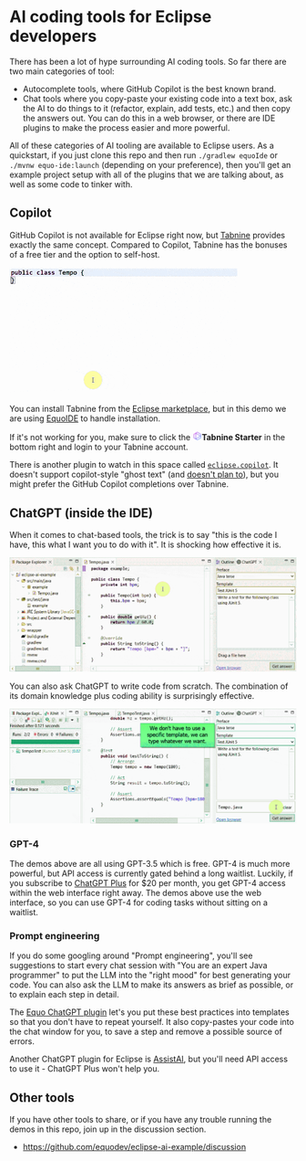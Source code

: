 # AI coding tools for Eclipse developers

There has been a lot of hype surrounding AI coding tools. So far there are two main categories of tool:

- Autocomplete tools, where GitHub Copilot is the best known brand.
- Chat tools where you copy-paste your existing code into a text box, ask the AI to do things to it (refactor, explain, add tests, etc.) and then copy the answers out. You can do this in a web browser, or there are IDE plugins to make the process easier and more powerful.

All of these categories of AI tooling are available to Eclipse users. As a quickstart, if you just clone this repo and then run `./gradlew equoIde` or `./mvnw equo-ide:launch` (depending on your preference), then you'll get an example project setup with all of the plugins that we are talking about, as well as some code to tinker with.

## Copilot

GitHub Copilot is not available for Eclipse right now, but [Tabnine](https://www.tabnine.com/) provides exactly the same concept. Compared to Copilot, Tabnine has the bonuses of a free tier and the option to self-host.

<img src="images/tabnine-demo.gif" width="400px">

You can install Tabnine from the [Eclipse marketplace](https://marketplace.eclipse.org/content/tabnine-ai-assistant-software-developers), but in this demo we are using [EquoIDE](https://github.com/equodev/equo-ide#quickstart) to handle installation.

If it's not working for you, make sure to click the <img src="images/tabnine-logo.png" height="16px">**Tabnine Starter** in the bottom right and login to your Tabnine account.

There is another plugin to watch in this space called [`eclipse.copilot`](https://github.com/vgcpge/eclipse.copilot). It doesn't support copilot-style "ghost text" (and [doesn't plan to](https://github.com/equodev/eclipse-ai-example/issues/5)), but you might prefer the GitHub Copilot completions over Tabnine.

## ChatGPT (inside the IDE)

When it comes to chat-based tools, the trick is to say "this is the code I have, this what I want you to do with it". It is shocking how effective it is.

![ChatGPT for generating a unit test](images/chatgpt-junit.gif)

You can also ask ChatGPT to write code from scratch. The combination of its domain knowledge plus coding ability is surprisingly effective.

![ChatGPT for writing code from scratch](images/chatgpt-freeform.gif)

### GPT-4

The demos above are all using GPT-3.5 which is free. GPT-4 is much more powerful, but API access is currently gated behind a long waitlist. Luckily, if you subscribe to [ChatGPT Plus](https://chat.openai.com/) for $20 per month, you get GPT-4 access within the web interface right away. The demos above use the web interface, so you can use GPT-4 for coding tasks without sitting on a waitlist.

### Prompt engineering

If you do some googling around "Prompt engineering", you'll see suggestions to start every chat session with "You are an expert Java programmer" to put the LLM into the "right mood" for best generating your code. You can also ask the LLM to make its answers as brief as possible, or to explain each step in detail.

The [Equo ChatGPT plugin](https://github.com/equodev/equo-ide-chatgpt) let's you put these best practices into templates so that you don't have to repeat yourself. It also copy-pastes your code into the chat window for you, to save a step and remove a possible source of errors.

Another ChatGPT plugin for Eclipse is [AssistAI](https://github.com/gradusnikov/eclipse-chatgpt-plugin), but you'll need API access to use it - ChatGPT Plus won't help you.

## Other tools

If you have other tools to share, or if you have any trouble running the demos in this repo, join up in the discussion section.

- https://github.com/equodev/eclipse-ai-example/discussion
